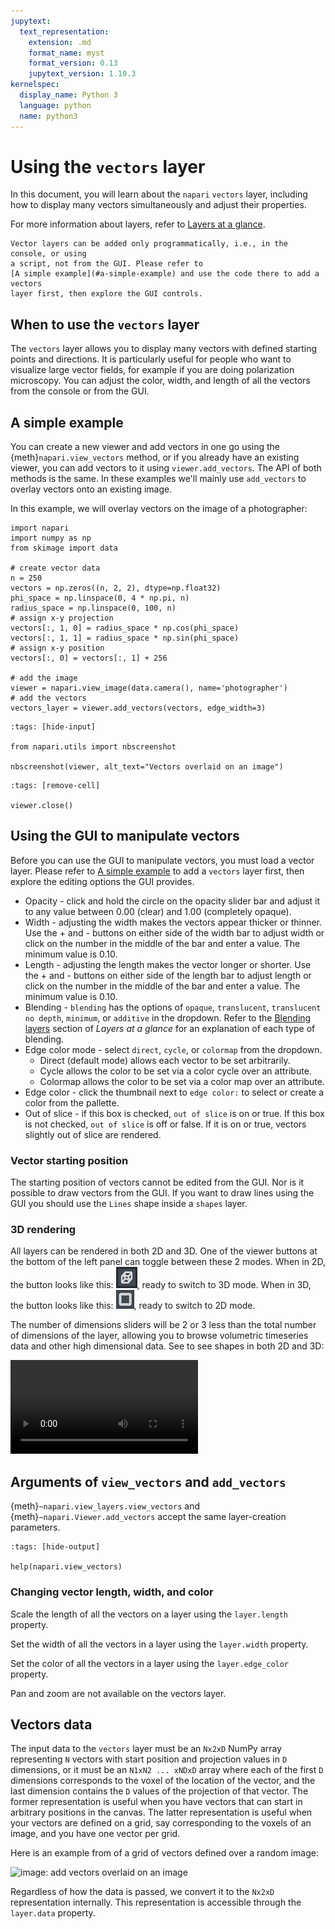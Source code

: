```yaml
---
jupytext:
  text_representation:
    extension: .md
    format_name: myst
    format_version: 0.13
    jupytext_version: 1.10.3
kernelspec:
  display_name: Python 3
  language: python
  name: python3
---
```


# Using the `vectors` layer

In this document, you will learn about the `napari` `vectors` layer, including
how to display many vectors simultaneously and adjust their properties.

For more information about layers, refer to [Layers at a glance](../../guides/layers).

```{note}
Vector layers can be added only programmatically, i.e., in the console, or using
a script, not from the GUI. Please refer to
[A simple example](#a-simple-example) and use the code there to add a vectors
layer first, then explore the GUI controls.
```

## When to use the `vectors` layer

The `vectors` layer allows you to display many vectors with defined starting
points and directions. It is particularly useful for people who want to
visualize large vector fields, for example if you are doing polarization
microscopy. You can adjust the color, width, and length of all the vectors from
the console or from the GUI.

## A simple example

You can create a new viewer and add vectors in one go using the
{meth}`napari.view_vectors` method, or if you already have an existing viewer,
you can add vectors to it using `viewer.add_vectors`. The API of both methods is
the same. In these examples we'll mainly use `add_vectors` to overlay vectors
onto an existing image.

In this example, we will overlay vectors on the image of a photographer:

```{code-cell} python
import napari
import numpy as np
from skimage import data

# create vector data
n = 250
vectors = np.zeros((n, 2, 2), dtype=np.float32)
phi_space = np.linspace(0, 4 * np.pi, n)
radius_space = np.linspace(0, 100, n)
# assign x-y projection
vectors[:, 1, 0] = radius_space * np.cos(phi_space)
vectors[:, 1, 1] = radius_space * np.sin(phi_space)
# assign x-y position
vectors[:, 0] = vectors[:, 1] + 256

# add the image
viewer = napari.view_image(data.camera(), name='photographer')
# add the vectors
vectors_layer = viewer.add_vectors(vectors, edge_width=3)
```

```{code-cell} python
:tags: [hide-input]

from napari.utils import nbscreenshot

nbscreenshot(viewer, alt_text="Vectors overlaid on an image")
```

```{code-cell} python
:tags: [remove-cell]

viewer.close()
```

## Using the GUI to manipulate vectors

Before you can use the GUI to manipulate vectors, you must load a vector layer.
Please refer to [A simple example](#a-simple-example) to add a `vectors` layer
first, then explore the editing options the GUI provides.

* Opacity - click and hold the circle on the opacity slider bar and adjust it to
  any value between 0.00 (clear) and 1.00 (completely opaque).
* Width - adjusting the width makes the vectors appear thicker or thinner. Use
  the + and - buttons on either side of the width bar to adjust width or click
  on the number in the middle of the bar and enter a value. The minimum value is
  0.10.
* Length - adjusting the length makes the vector longer or shorter. Use the +
  and - buttons on either side of the length bar to adjust length or click on
  the number in the middle of the bar and enter a value. The minimum value is
  0.10.
* Blending - `blending` has the options of `opaque`, `translucent`,
  `translucent no depth`, `minimum`, or `additive` in the dropdown. Refer to the
  [Blending layers](blending-layers) section of _Layers at a glance_ for an
  explanation of each type of blending.
* Edge color mode - select `direct`, `cycle`, or `colormap` from the dropdown.
  * Direct (default mode) allows each vector to be set arbitrarily.
  * Cycle allows the color to be set via a color cycle over an attribute.
  * Colormap allows the color to be set via a color map over an attribute.
* Edge color - click the thumbnail next to `edge color:` to select or create a
  color from the pallette.
* Out of slice - if this box is checked, `out of slice` is on or true. If this
  box is not checked, `out of slice` is off or false. If it is on or true,
  vectors slightly out of slice are rendered.

### Vector starting position  

The starting position of vectors cannot be edited from the GUI. Nor is it
possible to draw vectors from the GUI. If you want to draw lines using the GUI
you should use the `Lines` shape inside a `shapes` layer.

### 3D rendering

All layers can be rendered in both 2D and 3D. One of the viewer buttons at the
bottom of the left panel can toggle between these 2 modes.
When in 2D, the button looks like this: ![image: 2D/3D button](../../images/3D-button.png), ready to switch to 3D mode.
When in 3D, the button looks like this: ![image: 2D/3D button](../../images/2D-button.png), ready to switch to 2D mode.

The number of dimensions sliders will be 2 or 3 less than the total number of
dimensions of the layer, allowing you to browse volumetric timeseries data and
other high dimensional data. See [](../../gallery/nD_vectors) to see shapes in
both 2D and 3D:

![image: nD vectors](../../images/nD_vectors.webm)

## Arguments of `view_vectors` and `add_vectors`

{meth}`~napari.view_layers.view_vectors` and {meth}`~napari.Viewer.add_vectors`
accept the same layer-creation parameters.

```{code-cell} python
:tags: [hide-output]

help(napari.view_vectors)
```

### Changing vector length, width, and color

Scale the length of all the vectors on a layer using the `layer.length` property.

Set the width of all the vectors in a layer using the `layer.width` property.

Set the color of all the vectors in a layer using the `layer.edge_color` property.

Pan and zoom are not available on the vectors layer.

## Vectors data

The input data to the `vectors` layer must be an `Nx2xD` NumPy array
representing `N` vectors with start position and projection values in `D`
dimensions, or it must be an `N1xN2 ... xNDxD` array where each of the first
`D` dimensions corresponds to the voxel of the location of the vector, and the
last dimension contains the `D` values of the projection of that vector. The
former representation is useful when you have vectors that can start in
arbitrary positions in the canvas. The latter representation is useful when your
vectors are defined on a grid, say corresponding to the voxels of an image, and
you have one vector per grid.

Here is an example from [](../../gallery/add_vectors_image) of a grid of vectors
defined over a random image:

![image: add vectors overlaid on an image](../../images/add_vectors_image.png)

Regardless of how the data is passed, we convert it to the `Nx2xD`
representation internally. This representation is accessible through the
`layer.data` property.
